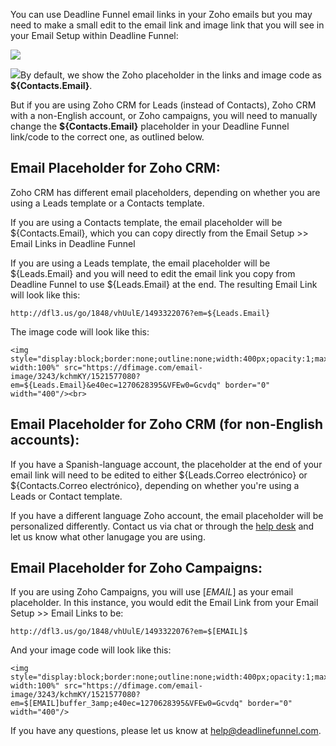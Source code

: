 You can use Deadline Funnel email links in your Zoho emails but you may need
to make a small edit to the email link and image link that you will see in
your Email Setup within Deadline Funnel:

![](https://s3.amazonaws.com/helpscout.net/docs/assets/53974d6ce4b0c76107b109d1/images/5ab40b20042863478ea7cf78/file-uNoAOksS1c.png)

![](https://s3.amazonaws.com/helpscout.net/docs/assets/53974d6ce4b0c76107b109d1/images/5ab40a6c042863478ea7cf6e/file-J82wrpGx8G.png)By
default, we show the Zoho placeholder in the links and image code as
**${Contacts.Email}**.

But if you are using Zoho CRM for Leads (instead of Contacts), Zoho CRM with a
non-English account, or Zoho campaigns, you will need to manually change the
**${Contacts.Email}** placeholder in your Deadline Funnel link/code to the
correct one, as outlined below.

## Email Placeholder for Zoho CRM:

Zoho CRM has different email placeholders, depending on whether you are using
a Leads template or a Contacts template.

If you are using a Contacts template, the email placeholder will be
${Contacts.Email}, which you can copy directly from the Email Setup >> Email
Links in Deadline Funnel

If you are using a Leads template, the email placeholder will be
${Leads.Email} and you will need to edit the email link you copy from Deadline
Funnel to use ${Leads.Email} at the end. The resulting Email Link will look
like this:

    
    
    http://dfl3.us/go/1848/vhUulE/1493322076?em=${Leads.Email}
    

The image code will look like this:

    
    
    <img style="display:block;border:none;outline:none;width:400px;opacity:1;max-width:100%" src="https://dfimage.com/email-image/3243/kchmKY/1521577080?em=${Leads.Email}&e40ec=1270628395&VFEw0=Gcvdq" border="0" width="400"/><br>  
    

## Email Placeholder for Zoho CRM (for non-English accounts):

If you have a Spanish-language account, the placeholder at the end of your
email link will need to be edited to either ${Leads.Correo electrónico} or
${Contacts.Correo electrónico}, depending on whether you're using a Leads or
Contact template.

If you have a different language Zoho account, the email placeholder will be
personalized differently. Contact us via chat or through the  [help
desk](mailto:mailto:help@deadlinefunnel.com) and let us know what other
lanugage you are using.

## Email Placeholder for Zoho Campaigns:

If you are using Zoho Campaigns, you will use $[EMAIL]$ as your email
placeholder. In this instance, you would edit the Email Link from your Email
Setup >> Email Links to be:

    
    
    http://dfl3.us/go/1848/vhUulE/1493322076?em=$[EMAIL]$  
    

And your image code will look like this:

    
    
    <img style="display:block;border:none;outline:none;width:400px;opacity:1;max-width:100%" src="https://dfimage.com/email-image/3243/kchmKY/1521577080?em=$[EMAIL]buffer_3amp;e40ec=1270628395&VFEw0=Gcvdq" border="0" width="400"/>  
    

If you have any questions, please let us know at
[help@deadlinefunnel.com](mailto:mailto:help@deadlinefunnel.com).

